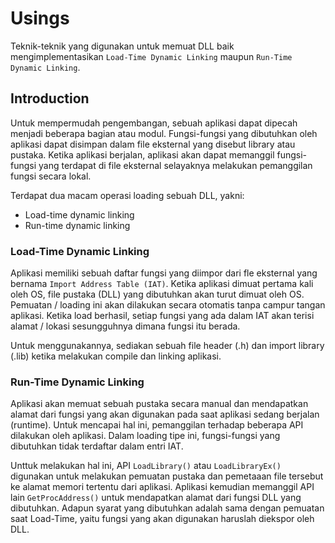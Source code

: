 # Usings

Teknik-teknik yang digunakan untuk memuat DLL baik mengimplementasikan `Load-Time Dynamic Linking` maupun `Run-Time Dynamic Linking`.

## Introduction

Untuk mempermudah pengembangan, sebuah aplikasi dapat dipecah menjadi beberapa bagian atau modul. Fungsi-fungsi yang dibutuhkan oleh aplikasi dapat disimpan dalam file eksternal yang disebut library atau pustaka. Ketika aplikasi berjalan, aplikasi akan dapat memanggil fungsi-fungsi yang terdapat di file eksternal selayaknya melakukan pemanggilan fungsi secara lokal.

Terdapat dua macam operasi loading sebuah DLL, yakni:

- Load-time dynamic linking
- Run-time dynamic linking

### Load-Time Dynamic Linking

Aplikasi memiliki sebuah daftar fungsi yang diimpor dari fle eksternal yang bernama `Import Address Table (IAT)`. Ketika aplikasi dimuat pertama kali oleh OS, file pustaka (DLL) yang dibutuhkan akan turut dimuat oleh OS. Pemuatan / loading ini akan dilakukan secara otomatis tanpa campur tangan aplikasi. Ketika load berhasil, setiap fungsi yang ada dalam IAT akan terisi alamat / lokasi sesungguhnya dimana fungsi itu berada.

Untuk menggunakannya, sediakan sebuah file header (.h) dan import library (.lib) ketika melakukan compile dan linking aplikasi.

### Run-Time Dynamic Linking

Aplikasi akan memuat sebuah pustaka secara manual dan mendapatkan alamat dari fungsi yang akan digunakan pada saat aplikasi sedang berjalan (runtime). Untuk mencapai hal ini, pemanggilan terhadap beberapa API dilakukan oleh aplikasi. Dalam loading tipe ini, fungsi-fungsi yang dibutuhkan tidak terdaftar dalam entri IAT.

Unttuk melakukan hal ini, API `LoadLibrary()` atau `LoadLibraryEx()` digunakan untuk melakukan pemuatan pustaka dan pemetaaan file tersebut ke alamat memori tertentu dari aplikasi. Aplikasi kemudian memanggil API lain `GetProcAddress()` untuk mendapatkan alamat dari fungsi DLL yang dibutuhkan. Adapun syarat yang dibutuhkan adalah sama dengan pemuatan saat Load-Time, yaitu fungsi yang akan digunakan haruslah diekspor oleh DLL.